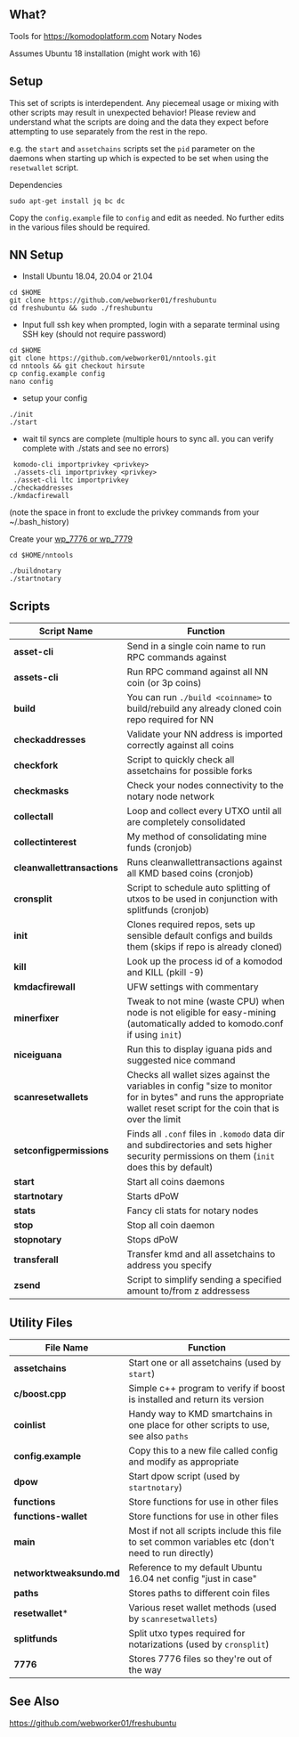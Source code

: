 What?
--------

Tools for https://komodoplatform.com Notary Nodes

Assumes Ubuntu 18 installation (might work with 16)

Setup
--------

This set of scripts is interdependent. Any piecemeal usage or mixing with other scripts may result in unexpected behavior!  Please review and understand what the scripts are doing and the data they expect before attempting to use separately from the rest in the repo.

e.g. the `start` and `assetchains` scripts set the `pid` parameter on the daemons when starting up which is expected to be set when using the `resetwallet` script.

Dependencies
```
sudo apt-get install jq bc dc
```

Copy the `config.example` file to `config` and edit as needed. No further edits in the various files should be required.

NN Setup
--------

* Install Ubuntu 18.04, 20.04 or 21.04

```
cd $HOME
git clone https://github.com/webworker01/freshubuntu
cd freshubuntu && sudo ./freshubuntu
```
* Input full ssh key when prompted, login with a separate terminal using SSH key (should not require password)
```
cd $HOME
git clone https://github.com/webworker01/nntools.git
cd nntools && git checkout hirsute
cp config.example config
nano config
```
 * setup your config

```
./init
./start
```

* wait til syncs are complete (multiple hours to sync all. you can verify complete with ./stats and see no errors)
```
 komodo-cli importprivkey <privkey>
 ./assets-cli importprivkey <privkey>
 ./asset-cli ltc importprivkey
./checkaddresses
./kmdacfirewall
```
(note the space in front to exclude the privkey commands from your ~/.bash_history)

Create your [wp_7776 or wp_7779](https://docs.komodoplatform.com/notary/setup-Komodo-Notary-Node.html#create-wp-7776)

```
cd $HOME/nntools

./buildnotary
./startnotary
```

Scripts
--------

Script Name | Function
----------- | --------
**asset-cli** | Send in a single coin name to run RPC commands against
**assets-cli** | Run RPC command against all NN coin (or 3p coins)
**build** | You can run `./build <coinname>` to build/rebuild any already cloned coin repo required for NN
**checkaddresses** | Validate your NN address is imported correctly against all coins
**checkfork** | Script to quickly check all assetchains for possible forks
**checkmasks** | Check your nodes connectivity to the notary node network
**collectall** | Loop and collect every UTXO until all are completely consolidated
**collectinterest** | My method of consolidating mine funds (cronjob)
**cleanwallettransactions** | Runs cleanwallettransactions against all KMD based coins (cronjob)
**cronsplit** | Script to schedule auto splitting of utxos to be used in conjunction with splitfunds (cronjob)
**init** | Clones required repos, sets up sensible default configs and builds them (skips if repo is already cloned)
**kill** | Look up the process id of a komodod and KILL (pkill -9)
**kmdacfirewall** | UFW settings with commentary
**minerfixer** | Tweak to not mine (waste CPU) when node is not eligible for easy-mining (automatically added to komodo.conf if using `init`)
**niceiguana** | Run this to display iguana pids and suggested nice command
**scanresetwallets** | Checks all wallet sizes against the variables in config "size to monitor for in bytes" and runs the appropriate wallet reset script for the coin that is over the limit
**setconfigpermissions** | Finds all `.conf` files in `.komodo` data dir and subdirectories and sets higher security permissions on them (`init` does this by default)
**start** | Start all coins daemons
**startnotary** | Starts dPoW
**stats** | Fancy cli stats for notary nodes
**stop** | Stop all coin daemon
**stopnotary** | Stops dPoW
**transferall** | Transfer kmd and all assetchains to address you specify
**zsend** | Script to simplify sending a specified amount to/from z addressess

Utility Files
---------
File Name | Function
----------- | --------
**assetchains** | Start one or all assetchains (used by `start`)
**c/boost.cpp** | Simple c++ program to verify if boost is installed and return its version
**coinlist** | Handy way to KMD smartchains in one place for other scripts to use, see also `paths`
**config.example** | Copy this to a new file called config and modify as appropriate
**dpow** | Start dpow script (used by `startnotary`)
**functions** | Store functions for use in other files
**functions-wallet** | Store functions for use in other files
**main** | Most if not all scripts include this file to set common variables etc (don't need to run directly)
**networktweaksundo.md** | Reference to my default Ubuntu 16.04 net config "just in case"
**paths** | Stores paths to different coin files
**resetwallet*** | Various reset wallet methods (used by `scanresetwallets`)
**splitfunds** | Split utxo types required for notarizations (used by `cronsplit`)
**7776** | Stores 7776 files so they're out of the way

See Also
----------
https://github.com/webworker01/freshubuntu
